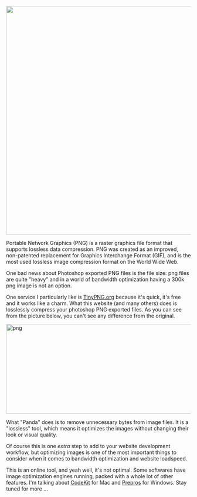 
<img class="aligncenter" src="http://upload.wikimedia.org/wikipedia/commons/1/17/PNG-Gradient_hex.png" alt="" width="812" height="621" />

Portable Network Graphics (PNG) is a raster graphics file format that supports lossless data compression. PNG was created as an improved, non-patented replacement for Graphics Interchange Format (GIF), and is the most used lossless image compression format on the World Wide Web.

<!--more-->

One bad news about Photoshop exported PNG files is the file size: png files are quite "heavy" and in a world of bandwidth optimization having a 300k png image is not an option.

One service I particularly like is <a href="http://tinypng.org/" target="_blank">TinyPNG.org</a> because it's quick, it's free and it works like a charm. What this website (and many others) does is losslessly compress your photoshop PNG exported files. As you can see from the picture below, you can't see any difference from the original.

<a href="http://valeriopierbattista.com/blog/wp-content/uploads/2015/01/png.jpg"><img class="alignnone size-full wp-image-170" src="http://valeriopierbattista.com/blog/wp-content/uploads/2015/01/png.jpg" alt="png" width="564" height="244" /></a>

What "Panda" does is to remove unnecessary bytes from image files. It is a "lossless" tool, which means it optimizes the images without changing their look or visual quality.

Of course this is one <em>extra</em> step to add to your website development workflow, but optimizing images is one of the most important things to consider when it comes to bandwidth optimization and website loadspeed.

This is an online tool, and yeah well, it's not optimal. Some softwares have image optimization engines running, packed with a whole lot of other features. I'm talking about <a href="http://incident57.com/codekit/index.php" target="_blank">CodeKit</a> for Mac and <a href="http://alphapixels.com/prepros/" target="_blank">Prepros</a> for Windows. Stay tuned for more ...

&nbsp;